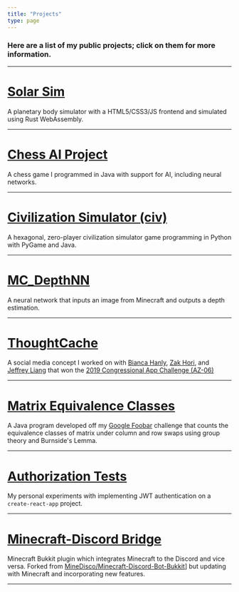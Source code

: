 ```yaml
---
title: "Projects"
type: page
---
```



### Here are a list of my public projects; click on them for more information.

---
# [Solar Sim](/projects/solar-sim/)
A planetary body simulator with a HTML5/CSS3/JS frontend and simulated using Rust WebAssembly.

---
# [Chess AI Project](/projects/chess-ai/)
A chess game I programmed in Java with support for AI, including neural networks.

---
# [Civilization Simulator (civ)](/projects/civilization-simulator/)
A hexagonal, zero-player civilization simulator game programming in Python with PyGame and Java.

---
# [MC_DepthNN](/projects/mc-depthnn/)
A neural network that inputs an image from Minecraft and outputs a depth estimation.

---
# [ThoughtCache](/projects/thoughtcache/)
A social media concept I worked on with [Bianca Hanly](https://github.com/Bianca-Hanly), [Zak Hori](https://github.com/BlackholeWeb), and [Jeffrey Liang](https://github.com/jeffreypliang) that won the [2019 Congressional App Challenge (AZ-06)](https://www.congressionalappchallenge.us/19-AZ06/)

---
# [Matrix Equivalence Classes](/projects/matrix-equivalence-classes/)
A Java program developed off my [Google Foobar](https://google.com/foobar/) challenge that counts the equivalence classes of matrix under column and row swaps using group theory and Burnside's Lemma.

---
# [Authorization Tests](/projects/authorization-tests/)
My personal experiments with implementing JWT authentication on a `create-react-app` project.

---
# [Minecraft-Discord Bridge](/projects/minecraft-discord-bridge/)
Minecraft Bukkit plugin which integrates Minecraft to the Discord and vice versa. Forked from [MineDisco/Minecraft-Discord-Bot-Bukkit](https://github.com/MineDisco/Minecraft-Discord-Bot-Bukkit)] but updating with Minecraft and incorporating new features.

---
